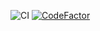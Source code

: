 ![CI](https://github.com/Adrimi/EssentialFeed/workflows/CI/badge.svg)
[![CodeFactor](https://www.codefactor.io/repository/github/adrimi/essentialfeed/badge)](https://www.codefactor.io/repository/github/adrimi/essentialfeed)
